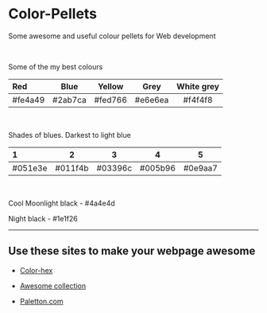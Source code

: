# Color-Pellets

Some awesome and useful colour pellets for Web development

<br>

Some of the my best colours

| Red | Blue | Yellow | Grey | White grey |
|:--------------|:----------------:|:----------------:|:----------------:|:-----------------:|
|#fe4a49 | #2ab7ca | #fed766 | #e6e6ea | #f4f4f8 |

<br>

Shades of blues. Darkest to light blue

| 1 | 2 | 3 | 4 |  5 |
|:--------------|:----------------:|:----------------:|:----------------:|:-----------------:|
|#051e3e | #011f4b | #03396c | #005b96 | #0e9aa7 |

<br>

Cool Moonlight black - #4a4e4d

Night black - #1e1f26

---

## Use these sites to make your webpage awesome

- [Color-hex](https://www.color-hex.com/color-palettes/)

- [Awesome collection](https://digitalsynopsis.com/design/beautiful-color-palettes-combinations-schemes/)

- [Paletton.com](http://paletton.com/#uid=1000u0kllllaFw0g0qFqFg0w0aF)
